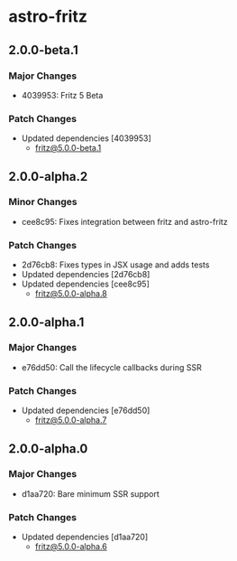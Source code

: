 # astro-fritz

## 2.0.0-beta.1

### Major Changes

- 4039953: Fritz 5 Beta

### Patch Changes

- Updated dependencies [4039953]
  - fritz@5.0.0-beta.1

## 2.0.0-alpha.2

### Minor Changes

- cee8c95: Fixes integration between fritz and astro-fritz

### Patch Changes

- 2d76cb8: Fixes types in JSX usage and adds tests
- Updated dependencies [2d76cb8]
- Updated dependencies [cee8c95]
  - fritz@5.0.0-alpha.8

## 2.0.0-alpha.1

### Major Changes

- e76dd50: Call the lifecycle callbacks during SSR

### Patch Changes

- Updated dependencies [e76dd50]
  - fritz@5.0.0-alpha.7

## 2.0.0-alpha.0

### Major Changes

- d1aa720: Bare minimum SSR support

### Patch Changes

- Updated dependencies [d1aa720]
  - fritz@5.0.0-alpha.6
